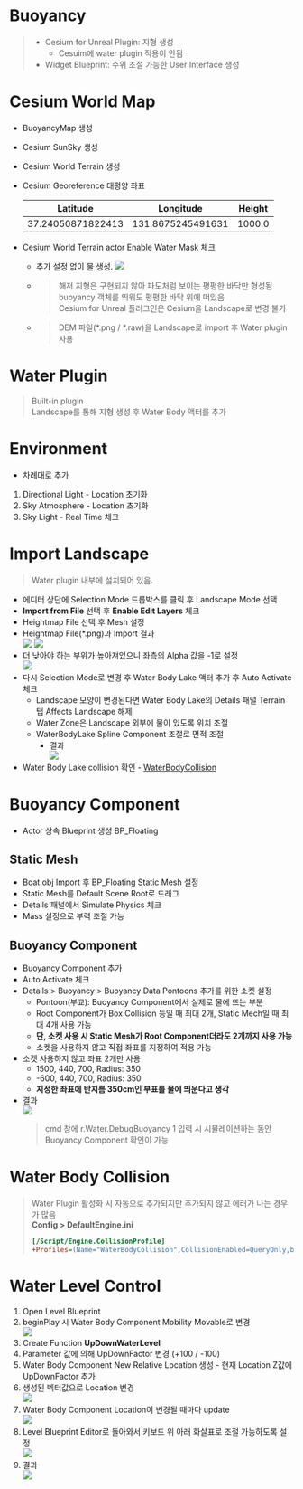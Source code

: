 # Buoyancy
> - Cesium for Unreal Plugin: 지형 생성
>   - Cesuim에 water plugin 적용이 안됨
> - Widget Blueprint: 수위 조절 가능한 User Interface 생성
 
# Cesium World Map
- BuoyancyMap 생성
- Cesium SunSky 생성
- Cesium World Terrain 생성
- Cesium Georeference 태평양 좌표

  | Latitude          | Longitude         | Height |
  |-------------------|-------------------|--------|
  | 37.24050871822413 | 131.8675245491631 | 1000.0 |
- Cesium World Terrain actor Enable Water Mask 체크
  - 추가 설정 없이 물  생성.
  ![](github_resources/CesiumWater.png)
  - > 해저 지형은 구현되지 않아 파도처럼 보이는 평평한 바닥만 형성됨   
buoyancy 객체를 띄워도 평평한 바닥 위에 떠있음   
Cesium for Unreal 플러그인은 Cesium을 Landscape로 변경 불가
  - > DEM 파일(*.png / *.raw)을 Landscape로 import 후 Water plugin 사용

# Water Plugin
> Built-in plugin   
> Landscape를 통해 지형 생성 후 Water Body 액터를 추가

#  Environment
- 차례대로 추가
1. Directional Light - Location 초기화
2. Sky Atmosphere - Location 초기화
3. Sky Light - Real Time 체크

# Import Landscape
> Water plugin 내부에 설치되어 있음.
- 에디터 상단에 Selection Mode 드롭박스를 클릭 후 Landscape Mode 선택
- **Import from File** 선택 후 **Enable Edit Layers** 체크
- Heightmap File 선택 후 Mesh 설정
- Heightmap File(*.png)과 Import 결과   
![](github_resources/Heightmap.png)
![](github_resources/Landscape.png)
- 더 낮아야 하는 부위가 높아져있으니 좌측의 Alpha 값을 -1로 설정   
![](github_resources/Landscape1.png)
- 다시 Selection Mode로 변경 후 Water Body Lake 액터 추가 후 Auto Activate 체크
  - Landscape 모양이 변경된다면 Water Body Lake의 Details 패널 Terrain 탭 Affects Landscape 해제
  - Water Zone은 Landscape 외부에 물이 있도록 위치 조절
  - WaterBodyLake Spline Component 조절로 면적 조절
    - 결과   
![](github_resources/WaterBrush.png)
- Water Body Lake collision 확인 - [WaterBodyCollision](#water-body-collision)

# Buoyancy Component
- Actor 상속 Blueprint 생성 BP_Floating
## Static Mesh
- Boat.obj Import 후 BP_Floating Static Mesh 설정
- Static Mesh를 Default Scene Root로 드래그
- Details 패널에서 Simulate Physics 체크
- Mass 설정으로 부력 조절 가능
## Buoyancy Component
- Buoyancy Component 추가
- Auto Activate 체크
- Details > Buoyancy > Buoyancy Data Pontoons 추가를 위한 소켓 설정
  - Pontoon(부교): Buoyancy Component에서 실제로 물에 뜨는 부분
  - Root Component가 Box Collision 등일 때 최대 2개, Static Mech일 때 최대 4개 사용 가능
  - **단, 소켓 사용 시 Static Mesh가 Root Component더라도 2개까지 사용 가능**
  - 소켓을 사용하지 않고 직접 좌표를 지정하여 적용 가능
- 소켓 사용하지 않고 좌표 2개만 사용
  - 1500, 440, 700, Radius: 350
  - -600, 440, 700, Radius: 350
  - **지정한 좌표에 반지름 350cm인 부표를 물에 띄운다고 생각**
- 결과   
![](github_resources/BuoyancyBoat.png)
  > cmd 창에 r.Water.DebugBuoyancy 1 입력 시 시뮬레이션하는 동안 Buoyancy Component 확인이 가능
  
# Water Body Collision
> Water Plugin 활성화 시 자동으로 추가되지만 추가되지 않고 에러가 나는 경우가 많음   
> **Config > DefaultEngine.ini**
> ```ini
> [/Script/Engine.CollisionProfile]
> +Profiles=(Name="WaterBodyCollision",CollisionEnabled=QueryOnly,bCanModify=False,ObjectTypeName="",CustomResponses=((Channel="WorldDynamic",Response=ECR_Overlap),(Channel="Pawn",Response=ECR_Overlap),(Channel="Visibility",Response=ECR_Ignore),(Channel="Camera",Response=ECR_Ignore),(Channel="PhysicsBody",Response=ECR_Overlap),(Channel="Vehicle",Response=ECR_Overlap),(Channel="Destructible",Response=ECR_Overlap)),HelpMessage="Default Water Collision Profile (Created by Water Plugin)")
> ```

# Water Level Control
1. Open Level Blueprint
2. beginPlay 시 Water Body Component Mobility Movable로 변경   
![](github_resources/WaterBodyComponentMovable.png)
3. Create Function **UpDownWaterLevel**
4. Parameter 값에 의해 UpDownFactor 변경 (+100 / -100)
5. Water Body Component New Relative Location 생성 - 현재 Location Z값에 UpDownFactor 추가
6. 생성된 벡터값으로 Location 변경   
![](github_resources/WBCLocation.png)
7. Water Body Component Location이 변경될 때마다 update   
![](github_resources/UpdateWBC.png)
8. Level Blueprint Editor로 돌아와서 키보드 위 아래 화살표로 조절 가능하도록 설정   
![](github_resources/LevelEditor.png)
9. 결과   
![](github_resources/WaterLevelUpdate.png)
